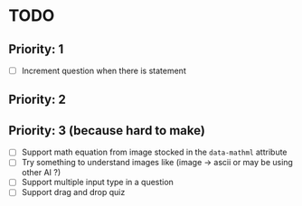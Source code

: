 # TODO

## Priority: 1

- [ ] Increment question when there is statement

## Priority: 2

## Priority: 3 (because hard to make)

- [ ] Support math equation from image stocked in the `data-mathml` attribute
- [ ] Try something to understand images like (image -> ascii or may be using other AI ?)
- [ ] Support multiple input type in a question
- [ ] Support drag and drop quiz
